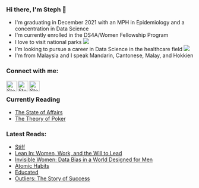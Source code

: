 ### Hi there, I'm Steph  👋  

- I'm graduating in December 2021 with an MPH in Epidemiology and a concentration in Data Science
- I'm currently enrolled in the DS4A/Women Fellowship Program 
- I love to visit national parks <img src="https://img.icons8.com/doodle/28/000000/national-park.png"/> 
- I’m looking to pursue a career in Data Science in the healthcare field <img src="https://img.icons8.com/doodle/28/000000/apple-health.png"/>
- I'm from Malaysia and I speak Mandarin, Cantonese, Malay, and Hokkien


### Connect with me:

[<img align="left" alt="Steph Yap's Twitter | Twitter" width="28px" src="https://img.icons8.com/doodle/48/000000/twitter--v1.png" />][twitter]
[<img align="left" alt="Steph Yap's linkedin | LinkedIn" width="28px" src="https://img.icons8.com/doodle/48/000000/linkedin--v2.png" />][linkedin]
[<img align="left" alt="Steph Yap's instagram | Instagram" width="28px" src="https://img.icons8.com/doodle/22/000000/instagram-new.png" />][instagram]


<br />

### Currently Reading

- [The State of Affairs](https://www.amazon.com/State-Affairs-Rethinking-Infidelity/dp/0062322583)
- [The Theory of Poker](https://www.amazon.com/Theory-Poker-Professional-Player-Teaches/dp/1880685000)

### Latest Reads:
- [Stiff](https://www.goodreads.com/book/show/32145.Stiff)
- [Lean In: Women, Work, and the Will to Lead](https://www.goodreads.com/book/show/16071764-lean-in)
- [Invisible Women: Data Bias in a World Designed for Men](https://www.goodreads.com/book/show/50159884-invisible-women)
- [Atomic Habits](https://www.goodreads.com/book/show/40121378-atomic-habits)
- [Educated](https://www.goodreads.com/book/show/35133922-educated)
- [Outliers: The Story of Success](https://www.goodreads.com/book/show/3228917-outliers)


[twitter]: https://twitter.com/ChiufengYap
[instagram]: https://www.instagram.com/chiufeng/
[linkedin]: https://www.linkedin.com/in/chiufengyap/
